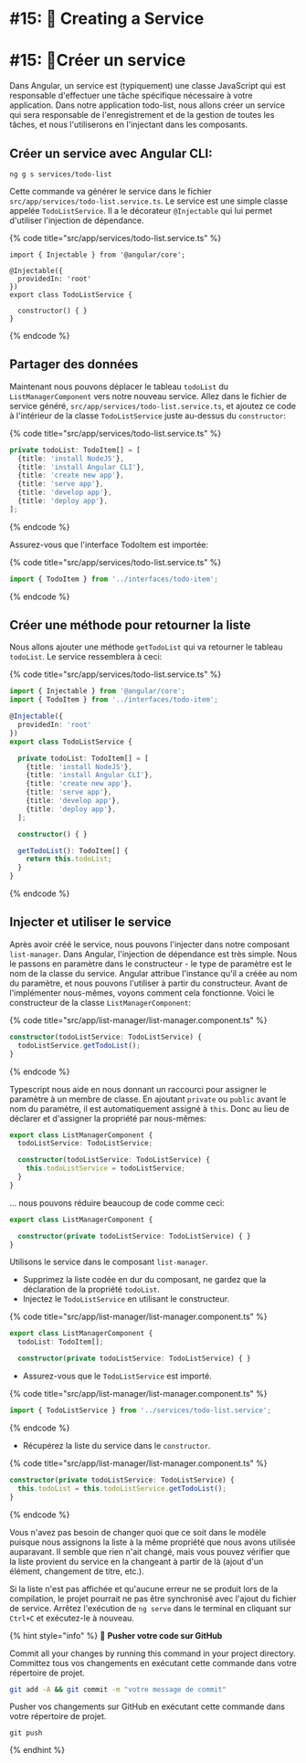 # #15: 🔋 Creating a Service
# #15: 🔋Créer un service

Dans Angular, un service est (typiquement) une classe JavaScript qui est responsable d'effectuer une tâche spécifique nécessaire à votre application. Dans notre application todo-list, nous allons créer un service qui sera responsable de l'enregistrement et de la gestion de toutes les tâches, et nous l'utiliserons en l'injectant dans les composants.

## Créer un service avec Angular CLI:

```
ng g s services/todo-list
```

Cette commande va générer le service dans le fichier `src/app/services/todo-list.service.ts`. Le service est une simple classe appelée `TodoListService`. Il a le décorateur `@Injectable` qui lui permet d'utiliser l'injection de dépendance.

{% code title="src/app/services/todo-list.service.ts" %}
```
import { Injectable } from '@angular/core';

@Injectable({
  providedIn: 'root'
})
export class TodoListService {

  constructor() { }
}
```
{% endcode %}

## Partager des données

Maintenant nous pouvons déplacer le tableau `todoList` du `ListManagerComponent` vers notre nouveau service. Allez dans le fichier de service généré, `src/app/services/todo-list.service.ts`, et ajoutez ce code à l'intérieur de la classe `TodoListService` juste au-dessus du `constructor`:

{% code title="src/app/services/todo-list.service.ts" %}
```typescript
private todoList: TodoItem[] = [
  {title: 'install NodeJS'},
  {title: 'install Angular CLI'},
  {title: 'create new app'},
  {title: 'serve app'},
  {title: 'develop app'},
  {title: 'deploy app'},
];
```
{% endcode %}

Assurez-vous que l'interface TodoItem est importée:

{% code title="src/app/services/todo-list.service.ts" %}
```typescript
import { TodoItem } from '../interfaces/todo-item';
```
{% endcode %}

## Créer une méthode pour retourner la liste

Nous allons ajouter une méthode `getTodoList` qui va retourner le tableau `todoList`. Le service ressemblera à ceci:

{% code title="src/app/services/todo-list.service.ts" %}
```typescript
import { Injectable } from '@angular/core';
import { TodoItem } from '../interfaces/todo-item';

@Injectable({
  providedIn: 'root'
})
export class TodoListService {

  private todoList: TodoItem[] = [
    {title: 'install NodeJS'},
    {title: 'install Angular CLI'},
    {title: 'create new app'},
    {title: 'serve app'},
    {title: 'develop app'},
    {title: 'deploy app'},
  ];

  constructor() { }

  getTodoList(): TodoItem[] {
    return this.todoList;
  }
}
```
{% endcode %}

## Injecter et utiliser le service

Après avoir créé le service, nous pouvons l'injecter dans notre composant `list-manager`. Dans Angular, l'injection de dépendance est très simple. Nous le passons en paramètre dans le constructeur - le type de paramètre est le nom de la classe du service. Angular attribue l'instance qu'il a créée au nom du paramètre, et nous pouvons l'utiliser à partir du constructeur. Avant de l'implémenter nous-mêmes, voyons comment cela fonctionne. Voici le constructeur de la classe `ListManagerComponent`:

{% code title="src/app/list-manager/list-manager.component.ts" %}
```typescript
constructor(todoListService: TodoListService) {
  todoListService.getTodoList();
}
```
{% endcode %}

Typescript nous aide en nous donnant un raccourci pour assigner le paramètre à un membre de classe. En ajoutant `private` ou `public` avant le nom du paramètre, il est automatiquement assigné à `this`. Donc au lieu de déclarer et d'assigner la propriété par nous-mêmes:

```typescript
export class ListManagerComponent {
  todoListService: TodoListService;

  constructor(todoListService: TodoListService) { 
    this.todoListService = todoListService;
  }
}
```

... nous pouvons réduire beaucoup de code comme ceci:

```typescript
export class ListManagerComponent {

  constructor(private todoListService: TodoListService) { }
}
```

Utilisons le service dans le composant `list-manager`.

* Supprimez la liste codée en dur du composant, ne gardez que la déclaration de la propriété `todoList`.
* Injectez le `TodoListService` en utilisant le constructeur.&#x20;

{% code title="src/app/list-manager/list-manager.component.ts" %}

```typescript
export class ListManagerComponent {
  todoList: TodoItem[];

  constructor(private todoListService: TodoListService) { }
```

* Assurez-vous que le `TodoListService` est importé.

{% code title="src/app/list-manager/list-manager.component.ts" %}
```typescript
import { TodoListService } from '../services/todo-list.service';
```
{% endcode %}

* Récupérez la liste du service dans le `constructor`.

{% code title="src/app/list-manager/list-manager.component.ts" %}
```typescript
constructor(private todoListService: TodoListService) {
  this.todoList = this.todoListService.getTodoList();
}
```
{% endcode %}

Vous n'avez pas besoin de changer quoi que ce soit dans le modèle puisque nous assignons la liste à la même propriété que nous avons utilisée auparavant. Il semble que rien n'ait changé, mais vous pouvez vérifier que la liste provient du service en la changeant à partir de là (ajout d'un élément, changement de titre, etc.).

Si la liste n'est pas affichée et qu'aucune erreur ne se produit lors de la compilation, le projet pourrait ne pas être synchronisé avec l'ajout du fichier de service. Arrêtez l'exécution de `ng serve` dans le terminal en cliquant sur `Ctrl+C` et exécutez-le à nouveau.&#x20;

{% hint style="info" %}
💾 **Pusher votre code sur GitHub**

Commit all your changes by running this command in your project directory.
Committez tous vos changements en exécutant cette commande dans votre répertoire de projet.

```bash
git add -A && git commit -m "votre message de commit"
```

Pusher vos changements sur GitHub en exécutant cette commande dans votre répertoire de projet.

```
git push
```
{% endhint %}
